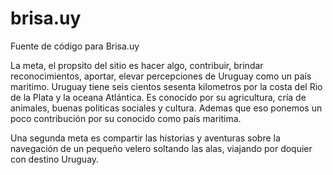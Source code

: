 # brisa.uy

Fuente de código para Brisa.uy

La meta, el propsito del sitio es hacer algo, contribuir,
brindar reconocimientos, aportar, elevar percepciones de Uruguay
como un país maritimo. Uruguay tiene seis cientos sesenta kilometros
por la costa del Rio de la Plata y la oceana Atlántica. Es conocido
por su agricultura, cría de animales, buenas politicas sociales y cultura.
Ademas que eso ponemos un poco contribución por su conocido como país maritima.

Una segunda meta es compartir las historias y aventuras sobre
la navegación de un pequeño
velero soltando las alas, viajando por doquier con destino Uruguay.
